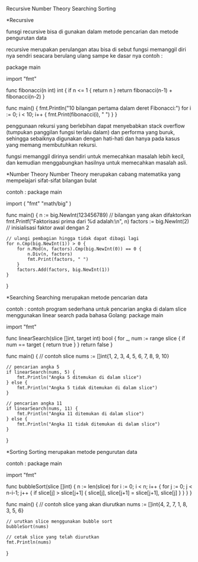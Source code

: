 Recursive
Number Theory
Searching
Sorting

\*Recursive

funsgi recursive bisa di gunakan dalam metode pencarian dan metode pengurutan data

recursive merupakan perulangan atau bisa di sebut fungsi memanggil diri nya sendri seacara berulang ulang sampe ke dasar nya
contoh :

package main

import "fmt"

func fibonacci(n int) int {
if n <= 1 {
return n
}
return fibonacci(n-1) + fibonacci(n-2)
}

func main() {
fmt.Println("10 bilangan pertama dalam deret Fibonacci:")
for i := 0; i < 10; i++ {
fmt.Print(fibonacci(i), " ")
}
}

penggunaan rekursi yang berlebihan dapat menyebabkan stack overflow (tumpukan panggilan fungsi terlalu dalam) dan performa yang buruk, sehingga sebaiknya digunakan dengan hati-hati dan hanya pada kasus yang memang membutuhkan rekursi.

fungsi memanggil dirinya sendiri untuk memecahkan masalah lebih kecil, dan kemudian menggabungkan hasilnya untuk memecahkan masalah asli.

\*Number Theory
Number Theory merupakan cabang matematika yang mempelajari sifat-sifat bilangan bulat

contoh :
package main

import (
"fmt"
"math/big"
)

func main() {
n := big.NewInt(123456789) // bilangan yang akan difaktorkan
fmt.Printf("Faktorisasi prima dari %d adalah:\n", n)
factors := big.NewInt(2) // inisialisasi faktor awal dengan 2

    // ulangi pembagian hingga tidak dapat dibagi lagi
    for n.Cmp(big.NewInt(1)) > 0 {
    	for n.Mod(n, factors).Cmp(big.NewInt(0)) == 0 {
    		n.Div(n, factors)
    		fmt.Print(factors, " ")
    	}
    	factors.Add(factors, big.NewInt(1))
    }

}

\*Searching
Searching merupakan metode pencarian data

contoh :
contoh program sederhana untuk pencarian angka di dalam slice menggunakan linear search pada bahasa Golang:
package main

import "fmt"

func linearSearch(slice []int, target int) bool {
for \_, num := range slice {
if num == target {
return true
}
}
return false
}

func main() {
// contoh slice
nums := []int{1, 2, 3, 4, 5, 6, 7, 8, 9, 10}

    // pencarian angka 5
    if linearSearch(nums, 5) {
        fmt.Println("Angka 5 ditemukan di dalam slice")
    } else {
        fmt.Println("Angka 5 tidak ditemukan di dalam slice")
    }

    // pencarian angka 11
    if linearSearch(nums, 11) {
        fmt.Println("Angka 11 ditemukan di dalam slice")
    } else {
        fmt.Println("Angka 11 tidak ditemukan di dalam slice")
    }

}

\*Sorting
Sorting merupakan metode pengurutan data

contoh :
package main

import "fmt"

func bubbleSort(slice []int) {
n := len(slice)
for i := 0; i < n; i++ {
for j := 0; j < n-i-1; j++ {
if slice[j] > slice[j+1] {
slice[j], slice[j+1] = slice[j+1], slice[j]
}
}
}
}

func main() {
// contoh slice yang akan diurutkan
nums := []int{4, 2, 7, 1, 8, 3, 5, 6}

    // urutkan slice menggunakan bubble sort
    bubbleSort(nums)

    // cetak slice yang telah diurutkan
    fmt.Println(nums)

}
